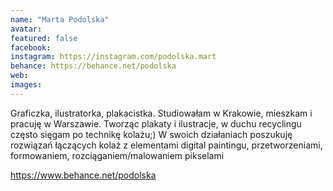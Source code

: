 ```yaml
---
name: "Marta Podolska"
avatar: 
featured: false
facebook: 
instagram: https://instagram.com/podolska.mart
behance: https://behance.net/podolska
web:
images:
---
```

Graficzka, ilustratorka, plakacistka. Studiowałam w Krakowie, mieszkam i pracuję w Warszawie. Tworząc plakaty i ilustracje, w duchu recyclingu często sięgam po technikę kolażu;) W swoich działaniach poszukuję rozwiązań łączących kolaż z elementami digital paintingu, przetworzeniami, formowaniem, rozciąganiem/malowaniem pikselami

https://www.behance.net/podolska
